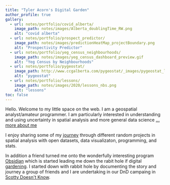 ```yaml
---
title: "Tyler Acorn's Digital Garden"
author_profile: true
gallery:
  - url: notes/portfolio/covid_alberta/
    image_path: notes/images/Alberta_doublingTime_RW.png
    alt: "covid alberta"
  - url: notes/portfolio/prospect_predictor/
    image_path: notes/images/predictionHeatMap_projectBoundary.png
    alt: "Prospectivity Predictor"
  - url: notes/portfolio/yeg_census_neighbourhoods/
    image_path: notes/images/yeg_census_dashboard_preview.gif
    alt: "Yeg Census by Neighbourhoods"
  - url: notes/portfolio/pygeostat/
    image_path: http://www.ccgalberta.com/pygeostat/_images/pygeostat_logo.png
    alt: "pygeostat"
  - url: notes/portfolio/lessons/
    image_path: notes/images/2020/lessons_nbs.png
    alt: "lessons"
toc: false
---
```

Hello. Welcome to my little space on the web. I am a geospatial analyst/amateur programmer. I am particularly interested in understanding and using uncertainty in spatial analysis and more general data science [... more about me](about.md)

I enjoy sharing some of my [journey](journey.md) through different random projects in spatial analysis with open datasets, data visualizaton, programming, and stats.

In addition a friend turned me onto the wonderfully interesting program [Obsidian](https://obsidian.md/) which is started leading me down the rabit hole if digital [gardening](https://jzhao.xyz/posts/networked-thought/). I started down with rabbit hole by documenting the story and journey a group of friends and I are undertaking in our DnD campaing in [Scotty Doesn't Know](DnD/Outline.md).


